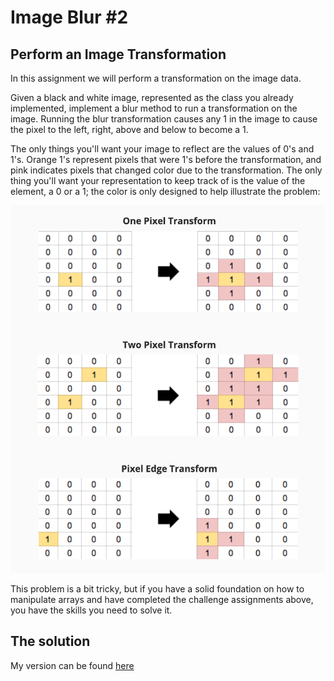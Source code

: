# Image Blur #2

## Perform an Image Transformation

In this assignment we will perform a transformation on the image data.

Given a black and white image, represented as the class you already implemented, implement a blur method to run a transformation on the image. Running the blur transformation causes any 1 in the image to cause the pixel to the left, right, above and below to become a 1.

The only things you'll want your image to reflect are the values of 0's and 1's. Orange 1's represent pixels that were 1's before the transformation, and pink indicates pixels that changed color due to the transformation. The only thing you'll want your representation to keep track of is the value of the element, a 0 or a 1; the color is only designed to help illustrate the problem:

![image_blur_2_examples.png](/images/image_blur_2_examples.png)

This problem is a bit tricky, but if you have a solid foundation on how to manipulate arrays and have completed the challenge assignments above, you have the skills you need to solve it.

## The solution

My version can be found [here](image_blur_2.rb)
